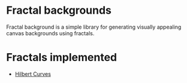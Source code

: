 # Fractal backgrounds
Fractal background is a simple library for generating visually appealing canvas backgrounds using fractals.

# Fractals implemented
- [Hilbert Curves](https://en.wikipedia.org/wiki/Hilbert_curve)